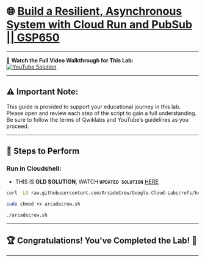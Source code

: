 # 🌐 [Build a Resilient, Asynchronous System with Cloud Run and PubSub || GSP650](https://www.cloudskillsboost.google/focuses/8389?parent=catalog)

---

🎥 **Watch the Full Video Walkthrough for This Lab:**  
[![YouTube Solution](https://img.shields.io/badge/YouTube-Watch%20Solution-red?style=flat&logo=youtube)](https://www.youtube.com/@Arcade61432?sub_confirmation=1)

---

## ⚠️ **Important Note:**  
This guide is provided to support your educational journey in this lab. Please open and review each step of the script to gain a full understanding. Be sure to follow the terms of Qwiklabs and YouTube’s guidelines as you proceed.

---

## 🚀 **Steps to Perform**

### Run in Cloudshell:  

* THIS IS **OLD SOLUTION**, WATCH **`UPDATED SOLUTION`** [HERE](https://youtu.be/JLWgvbcAMRY)

```bash
curl -LO raw.githubusercontent.com/ArcadeCrew/Google-Cloud-Labs/refs/heads/main/Build%20a%20Resilient%2C%20Asynchronous%20System%20with%20Cloud%20Run%20and%20PubSub/arcadecrew.sh

sudo chmod +x arcadecrew.sh

./arcadecrew.sh
```

---

## 🏆 **Congratulations! You've Completed the Lab!** 🎉

---


